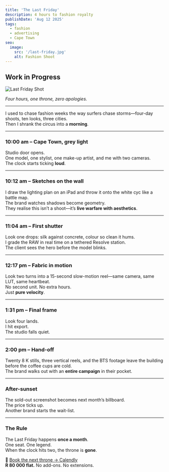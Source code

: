 ```yaml
---
title: 'The Last Friday'
description: 4 hours to fashion royalty
publishDate: 'Aug 12 2025'
tags:
  - fashion
  - advertising
  - Cape Town
seo:
  image:
    src: '/last-friday.jpg'
    alt: Fashion Shoot
---
```


## Work in Progress 

![Last Friday Shot](/last-friday.png)

*Four hours, one throne, zero apologies.*

---

I used to chase fashion weeks the way surfers chase storms—four-day shoots, ten looks, three cities.  
Then I shrank the circus into a **morning**.

---

### 10:00 am – Cape Town, grey light  
Studio door opens.  
One model, one stylist, one make-up artist, and me with two cameras.  
The clock starts ticking **loud**.

---

### 10:12 am – Sketches on the wall  
I draw the lighting plan on an iPad and throw it onto the white cyc like a battle map.  
The brand watches shadows become geometry.  
They realise this isn’t a shoot—it’s **live warfare with aesthetics**.

---

### 11:04 am – First shutter  
Look one drops: silk against concrete, colour so clean it hums.  
I grade the RAW in real time on a tethered Resolve station.  
The client sees the hero before the model blinks.

---

### 12:17 pm – Fabric in motion  
Look two turns into a 15-second slow-motion reel—same camera, same LUT, same heartbeat.  
No second unit. No extra hours.  
Just **pure velocity**.

---

### 1:31 pm – Final frame  
Look four lands.  
I hit export.  
The studio falls quiet.

---

### 2:00 pm – Hand-off  
Twenty 8 K stills, three vertical reels, and the BTS footage leave the building before the coffee cups are cold.  
The brand walks out with an **entire campaign** in their pocket.

---

### After-sunset  
The sold-out screenshot becomes next month’s billboard.  
The price ticks up.  
Another brand starts the wait-list.

---

### The Rule  
The Last Friday happens **once a month**.  
One seat. One legend.  
When the clock hits two, the throne is **gone**.

📅 [Book the next throne → Calendly](https://calendly.com/andrewbrauteseth/last-friday)  
**R 80 000 flat.** No add-ons. No extensions.